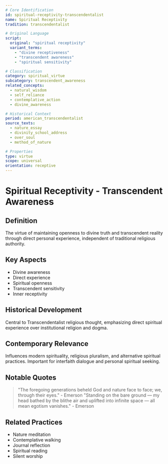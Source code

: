 ```yaml
---
# Core Identification
id: spiritual-receptivity-transcendentalist
name: Spiritual Receptivity
tradition: transcendentalist

# Original Language
script:
  original: "spiritual receptivity"
  variant_terms:
    - "divine receptiveness"
    - "transcendent awareness"
    - "spiritual sensitivity"

# Classification
category: spiritual_virtue
subcategory: transcendent_awareness
related_concepts:
  - natural_wisdom
  - self_reliance
  - contemplative_action
  - divine_awareness

# Historical Context
period: american_transcendentalist
source_texts:
  - nature_essay
  - divinity_school_address
  - over_soul
  - method_of_nature

# Properties
type: virtue
scope: universal
orientation: receptive
---
```


# Spiritual Receptivity - Transcendent Awareness

## Definition
The virtue of maintaining openness to divine truth and transcendent reality through direct personal experience, independent of traditional religious authority.

## Key Aspects
- Divine awareness
- Direct experience
- Spiritual openness
- Transcendent sensitivity
- Inner receptivity

## Historical Development
Central to Transcendentalist religious thought, emphasizing direct spiritual experience over institutional religion and dogma.

## Contemporary Relevance
Influences modern spirituality, religious pluralism, and alternative spiritual practices. Important for interfaith dialogue and personal spiritual seeking.

## Notable Quotes
> "The foregoing generations beheld God and nature face to face; we, through their eyes." - Emerson
> "Standing on the bare ground — my head bathed by the blithe air and uplifted into infinite space — all mean egotism vanishes." - Emerson

## Related Practices
- Nature meditation
- Contemplative walking
- Journal reflection
- Spiritual reading
- Silent worship